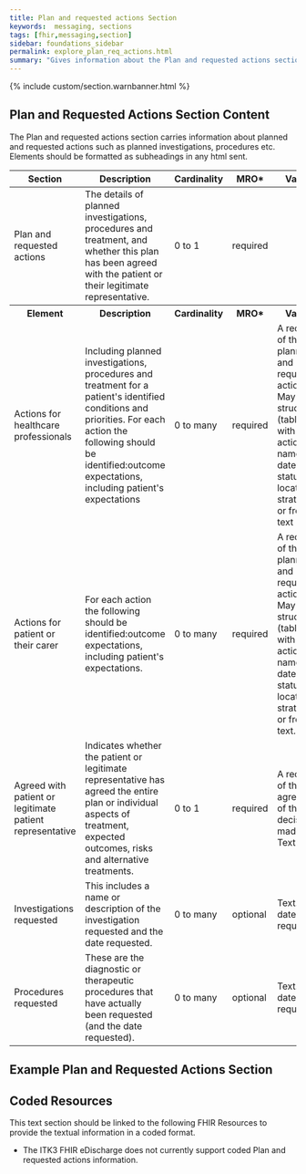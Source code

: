 ```yaml
---
title: Plan and requested actions Section
keywords:  messaging, sections
tags: [fhir,messaging,section]
sidebar: foundations_sidebar
permalink: explore_plan_req_actions.html
summary: "Gives information about the Plan and requested actions section"
---
```


{% include custom/section.warnbanner.html %}

## Plan and Requested Actions Section Content ##
The Plan and requested actions section carries information about planned and requested actions such as planned investigations, procedures etc. Elements should be formatted as subheadings in any html sent.

<table style="width:100%;max-width: 100%;">
	<thead>
		<tr>
			<th width="18%">Section</th>
			<th width="30%">Description</th>
			<th width="11%">Cardinality</th>
			<th width="11%">MRO*</th>
			<th width="30%">Values</th>
		</tr>
	</thead>
	<tbody>
		<tr>
			<td>Plan and requested actions</td>
			<td>The details of planned investigations, procedures and treatment, and whether this plan has been agreed with the patient or their legitimate representative.</td>
			<td>0 to 1</td>
			<td>required</td>
			<td>&nbsp;</td>
		</tr>
		<tr>
			<th>Element</th>
			<th>Description</th>
			<th>Cardinality</th>
			<th>MRO*</th>
			<th>Values</th>
		</tr>
		<tr>
			<td>Actions for healthcare professionals</td>
			<td>Including planned investigations, procedures and treatment for a patient's identified conditions and priorities. For each action the following should be identified:outcome expectations, including patient's expectations</td>
			<td>0 to many</td>
			<td>required</td>
			<td>A record of the planned and requested actions. May be structured (table), with actions, names, dates, status, location, strategies, or free text</td>
		</tr>
		<tr>
			<td>Actions for patient or their carer</td>
			<td>For each action the following should be identified:outcome expectations, including patient's expectations.</td>
			<td>0 to many</td>
			<td>required</td>
			<td>A record of the planned and requested actions. May be structured (table), with actions, names, dates, status, location, strategies, or free text.</td>
		</tr>
		<tr>
			<td>Agreed with patient or legitimate patient representative</td>
			<td>Indicates whether the patient or legitimate representative has agreed the entire plan or individual aspects of treatment, expected outcomes, risks and alternative treatments.</td>
			<td>0 to 1</td>
			<td>required</td>
			<td>A record of the agreement of the decisions made. Text</td>
		</tr>
		<tr>
			<td>Investigations requested</td>
			<td>This includes a name or description of the investigation requested and the date requested.</td>
			<td>0 to many</td>
			<td>optional</td>
			<td>Text. Plus date requested.</td>
		</tr>
		<tr>
			<td>Procedures requested</td>
			<td>These are the diagnostic or therapeutic procedures that have actually been requested (and the date requested).</td>
			<td>0 to many</td>
			<td>optional</td>
			<td>Text. Plus date requested</td>
		</tr>
	</tbody>
</table>

##  Example Plan and Requested Actions Section ##

<script src="https://gist.github.com/IOPS-DEV/1bdcde4481d7de7dfdf7bcc266529e10.js"></script>

## Coded Resources ##

This text section should be linked to the following FHIR Resources to provide the textual information in a coded format.

- The ITK3 FHIR eDischarge does not currently support coded Plan and requested actions information.






